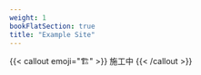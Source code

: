 ```yaml
---
weight: 1
bookFlatSection: true
title: "Example Site"
---
```


{{< callout emoji="​🏗️" >}} 施工中 {{< /callout >}}
